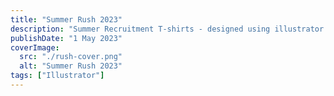 ```yaml
---
title: "Summer Rush 2023"
description: "Summer Recruitment T-shirts - designed using illustrator and stable diffusion controlnet"
publishDate: "1 May 2023"
coverImage:
  src: "./rush-cover.png"
  alt: "Summer Rush 2023"
tags: ["Illustrator"]
---
```

